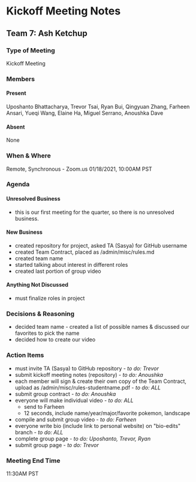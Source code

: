 # Kickoff Meeting Notes

## Team 7: Ash Ketchup

### Type of Meeting
Kickoff Meeting

### Members

#### Present
Uposhanto Bhattacharya, Trevor Tsai, Ryan Bui, Qingyuan Zhang, Farheen Ansari, Yueqi Wang, Elaine Ha, Miguel Serrano, Anoushka Dave 

#### Absent 
None

### When & Where 
Remote, Synchronous - Zoom.us
01/18/2021, 10:00AM PST

### Agenda

#### Unresolved Business
- this is our first meeting for the quarter, so there is no unresolved business.

#### New Business
- created repository for project, asked TA (Sasya) for GitHub username
- created Team Contract, placed as /admin/misc/rules.md
- created team name
- started talking about interest in different roles
- created last portion of group video

#### Anything Not Discussed
- must finalize roles in project

### Decisions & Reasoning
- decided team name - created a list of possible names & discussed our favorites to pick the name
- decided how to create our video

### Action Items
- must invite TA (Sasya) to GitHub repository - *to do: Trevor*
- submit kickoff meeting notes (repository) - *to do: Anoushka*
- each member will sign & create their own copy of the Team Contract, upload as /admin/misc/rules-studentname.pdf - *to do: ALL*
- submit group contract - *to do: Anoushka*
- everyone will make individual video - *to do: ALL*
  - send to Farheen
  - 12 seconds, include name/year/major/favorite pokemon, landscape
- compile and submit group video - *to do: Farheen*
- everyone write bio (include link to personal website) on "bio-edits" branch - *to do: ALL*
- complete group page - *to do: Uposhanto, Trevor, Ryan*
- submit group page - *to do: Trevor*

### Meeting End Time
11:30AM PST
